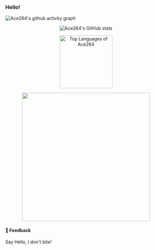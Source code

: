 ### Hello! 

![Ace264's github activity graph](https://activity-graph.herokuapp.com/graph?username=Ace264&theme=dracula)
<p align="center"><img src="https://github-readme-stats.vercel.app/api?username=Ace264&show_icons=true&hide_title=true&hide_border=true&theme=tokyonight" alt="Ace264's GitHub stats"></p>

<p align="center"><img height="165" src="https://github-readme-stats.vercel.app/api/top-langs/?username=Ace264&layout=compact&langs_count=8&hide_border=true&theme=tokyonight" alt="Top Languages of Ace264"></p>

<p align="center"><img width="400px" src="https://github-readme-streak-stats.herokuapp.com?user=Ace264&theme=tokyonight&date_format=M%20j%5B%2C%20Y%5D&hide_border=true"></p>


#### 💬 Feedback

Say Hello, I don't bite!
